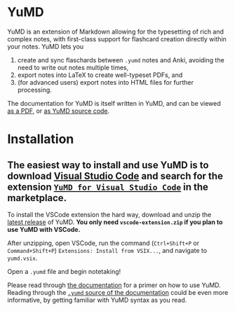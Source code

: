 # YuMD

YuMD is an extension of Markdown allowing for the typesetting of rich and complex notes, with first-class support for flashcard creation directly within your notes. YuMD lets you
1. create and sync flaschards between `.yumd` notes and Anki, avoiding the need to write out notes multiple times,
1. export notes into LaTeX to create well-typeset PDFs, and
1. (for advanced users) export notes into HTML files for further processing.

The documentation for YuMD is itself written in YuMD, and can be viewed [as a PDF](https://nbviewer.org/github/james-b-yu/yumd-public/blob/main/documentation/yumd-documentation.pdf), or [as YuMD source code](https://github.com/james-b-yu/yumd-public/blob/main/documentation/yumd-documentation.yumd).

# Installation

## The easiest way to install and use YuMD is to download [Visual Studio Code](https://code.visualstudio.com/) and search for the extension [`YuMD for Visual Studio Code`](https://marketplace.visualstudio.com/items?itemName=JamesBYu.yumd) in the marketplace.

To install the VSCode extension the hard way, download and unzip the [latest release](https://github.com/james-b-yu/yumd-public/releases) of YuMD. **You only need `vscode-extension.zip` if you plan to use YuMD with VSCode.**

After unzipping, open VSCode, run the command (`Ctrl+Shift+P` or `Command+Shift+P`) `Extensions: Install from VSIX...`, and navigate to `yumd.vsix`.

Open a `.yumd` file and begin notetaking!

Please read through [the documentation](https://nbviewer.org/github/james-b-yu/yumd-public/blob/main/documentation/yumd-documentation.pdf) for a primer on how to use YuMD. Reading through the [`.yumd` source of the documentation](https://github.com/james-b-yu/yumd-public/blob/main/documentation/yumd-documentation.yumd) could be even more informative, by getting familiar with YuMD syntax as you read.
